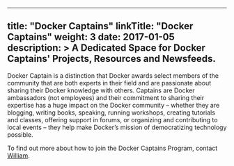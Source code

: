 
---
title: "Docker Captains"
linkTitle: "Docker Captains"
weight: 3
date: 2017-01-05
description: >
 A Dedicated Space for Docker Captains' Projects, Resources and Newsfeeds.
---


Docker Captain is a distinction that Docker awards select members of the community that are both experts in their field and are passionate about sharing their Docker knowledge with others. Captains are Docker ambassadors (not employees) and their commitment to sharing their expertise has a huge impact on the Docker community – whether they are blogging, writing books, speaking, running workshops, creating tutorials and classes, offering support in forums, or organizing and contributing to local events – they help make Docker’s mission of democratizing technology possible.

To find out more about how to join the Docker Captains Program, contact [William](william.quiviger@docker.com).
